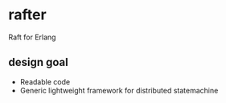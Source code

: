 # rafter

Raft for Erlang

## design goal

- Readable code
- Generic lightweight framework for distributed statemachine

